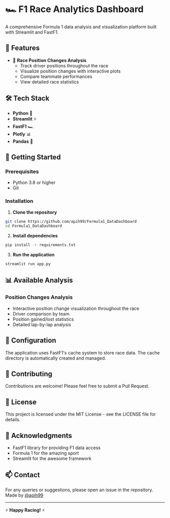 # 🏎️ F1 Race Analytics Dashboard

A comprehensive Formula 1 data analysis and visualization platform built with Streamlit and FastF1.

## 🎯 Features

- 🏁 **Race Position Changes Analysis**
  - Track driver positions throughout the race
  - Visualize position changes with interactive plots
  - Compare teammate performances
  - View detailed race statistics

## 🛠️ Tech Stack

- **Python** 🐍
- **Streamlit** ⚡
- **FastF1** 🏎️
- **Plotly** 📊
- **Pandas** 🐼

## 🚀 Getting Started

### Prerequisites

- Python 3.8 or higher
- Git

### Installation

1. **Clone the repository**
```bash
git clone https://github.com/apih99/Formula1_DataDashboard
cd Formula1_DataDashboard
```

2. **Install dependencies**
```bash
pip install -r requirements.txt
```

3. **Run the application**
```bash
streamlit run app.py
```

## 📊 Available Analysis

### Position Changes Analysis
- Interactive position change visualization throughout the race
- Driver comparison by team
- Position gained/lost statistics
- Detailed lap-by-lap analysis

## 🔧 Configuration

The application uses FastF1's cache system to store race data. The cache directory is automatically created and managed.

## 🤝 Contributing

Contributions are welcome! Please feel free to submit a Pull Request.

## 📝 License

This project is licensed under the MIT License - see the LICENSE file for details.

## 🙏 Acknowledgments

- FastF1 library for providing F1 data access
- Formula 1 for the amazing sport
- Streamlit for the awesome framework

## 📫 Contact

For any queries or suggestions, please open an issue in the repository.
Made by [@apih99](https://github.com/apih99)

---
⚡ **Happy Racing!** ⚡ 